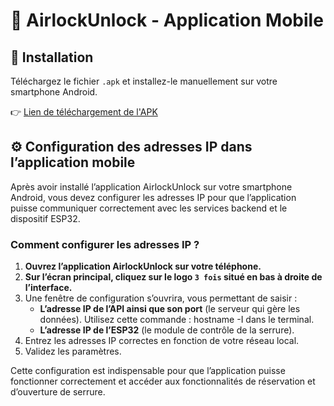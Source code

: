 # 📱 AirlockUnlock - Application Mobile

## 📲 Installation

Téléchargez le fichier `.apk` et installez-le manuellement sur votre smartphone Android.

👉 [Lien de téléchargement de l'APK](AirlockUnlock.apk)


## ⚙️ Configuration des adresses IP dans l’application mobile

Après avoir installé l’application AirlockUnlock sur votre smartphone Android, vous devez configurer les adresses IP pour que l’application puisse communiquer correctement avec les services backend et le dispositif ESP32.

### Comment configurer les adresses IP ?

1. **Ouvrez l’application AirlockUnlock sur votre téléphone.**  
2. **Sur l’écran principal, cliquez sur le logo `3 fois` situé en bas à droite de l’interface.**  
3. Une fenêtre de configuration s’ouvrira, vous permettant de saisir :  
   - **L’adresse IP de l’API ainsi que son port** (le serveur qui gère les données). 
   Utilisez cette commande : hostname -I dans le terminal.
   - **L’adresse IP de l’ESP32** (le module de contrôle de la serrure).
4. Entrez les adresses IP correctes en fonction de votre réseau local.  
5. Validez les paramètres.  

Cette configuration est indispensable pour que l’application puisse fonctionner correctement et accéder aux fonctionnalités de réservation et d’ouverture de serrure.